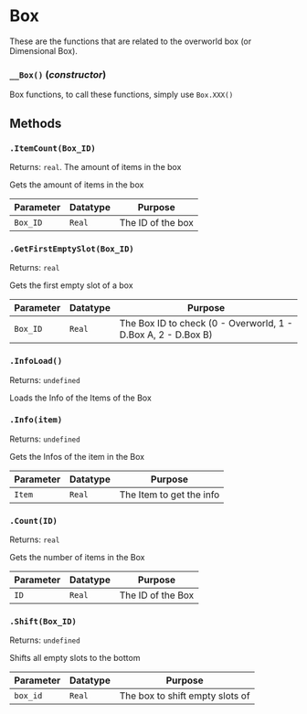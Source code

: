 # Box
These are the functions that are related to the overworld box (or Dimensional Box).

### `__Box()` (*constructor*)

Box functions, to call these functions, simply use `Box.XXX()`

**Methods**
---
### `.ItemCount(Box_ID)` 
Returns: `real`. The amount of items in the box

Gets the amount of items in the box

| Parameter | Datatype  | Purpose |
|-----------|-----------|---------|
|`Box_ID` |`Real` |The ID of the box |

### `.GetFirstEmptySlot(Box_ID)` 
Returns: `real`

Gets the first empty slot of a box

| Parameter | Datatype  | Purpose |
|-----------|-----------|---------|
|`Box_ID` |`Real` |The Box ID to check (0 - Overworld, 1 - D.Box A, 2 - D.Box B) |

### `.InfoLoad()` 
Returns: `undefined`

Loads the Info of the Items of the Box

### `.Info(item)` 
Returns: `undefined`

Gets the Infos of the item in the Box

| Parameter | Datatype  | Purpose |
|-----------|-----------|---------|
|`Item` |`Real` |The Item to get the info |

### `.Count(ID)` 
Returns: `real`

Gets the number of items in the Box

| Parameter | Datatype  | Purpose |
|-----------|-----------|---------|
|`ID` |`Real` |The ID of the Box |

### `.Shift(Box_ID)` 
Returns: `undefined`

Shifts all empty slots to the bottom

| Parameter | Datatype  | Purpose |
|-----------|-----------|---------|
|`box_id` |`Real` |The box to shift empty slots of |
